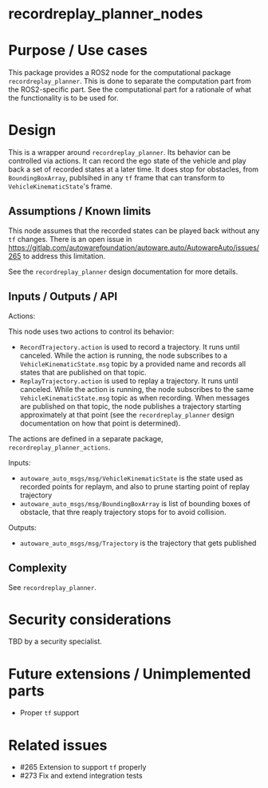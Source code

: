 recordreplay_planner_nodes
==========================

# Purpose / Use cases

This package provides a ROS2 node for the computational package `recordreplay_planner`. This is done to
separate the computation part from the ROS2-specific part. See the computational part for a rationale of what
the functionality is to be used for.


# Design

This is a wrapper around `recordreplay_planner`. Its behavior can be controlled via actions. It can record
the ego state of the vehicle and play back a set of recorded states at a later time. It does stop for obstacles, 
from `BoundingBoxArray`, publsihed in any `tf` frame that can transform to `VehicleKinematicState`'s frame.


## Assumptions / Known limits

This node assumes that the recorded states can be played back without any `tf` changes. There is an open issue
in https://gitlab.com/autowarefoundation/autoware.auto/AutowareAuto/issues/265 to address this limitation.

See the `recordreplay_planner` design documentation for more details.


## Inputs / Outputs / API

Actions:

This node uses two actions to control its behavior:

* `RecordTrajectory.action` is used to record a trajectory. It runs until canceled. While the action is
  running, the node subscribes to a `VehicleKinematicState.msg` topic by a provided name and records all
  states that are published on that topic. 
* `ReplayTrajectory.action` is used to replay a trajectory. It runs until canceled. While the action is 
  running, the node subscribes to the same `VehicleKinematicState.msg` topic as when recording. When messages
  are published on that topic, the node publishes a trajectory starting approximately at that point (see the
  `recordreplay_planner` design documentation on how that point is determined).  

The actions are defined in a separate package, `recordreplay_planner_actions`.

Inputs:

* `autoware_auto_msgs/msg/VehicleKinematicState` is the state used as recorded points for replaym, and also to prune starting point of replay trajectory
* `autoware_auto_msgs/msg/BoundingBoxArray` is list of bounding boxes of obstacle, that thre reaply trajectory stops for to avoid collision.

Outputs:

* `autoware_auto_msgs/msg/Trajectory` is the trajectory that gets published

## Complexity

See `recordreplay_planner`.

# Security considerations 

TBD by a security specialist.

# Future extensions / Unimplemented parts

* Proper `tf` support

# Related issues

* #265 Extension to support `tf` properly
* #273 Fix and extend integration tests
